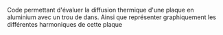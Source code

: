 Code permettant d'évaluer la diffusion thermique d'une plaque en aluminium 
avec un trou de dans.
Ainsi que représenter graphiquement les différentes harmoniques de cette plaque
